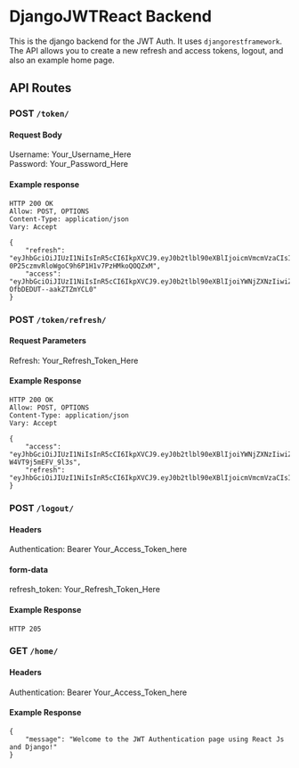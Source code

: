 # DjangoJWTReact Backend

This is the django backend for the JWT Auth. It uses `djangorestframework`. The API allows you to create a new refresh and access tokens, logout, and also an example home page.

## API Routes

### POST `/token/`

#### Request Body

Username: Your_Username_Here  
Password: Your_Password_Here

#### Example response

```
HTTP 200 OK
Allow: POST, OPTIONS
Content-Type: application/json
Vary: Accept

{
    "refresh": "eyJhbGciOiJIUzI1NiIsInR5cCI6IkpXVCJ9.eyJ0b2tlbl90eXBlIjoicmVmcmVzaCIsImV4cCI6MTY3ODM3OTkxNiwiaWF0IjoxNjc4MjkzNTE2LCJqdGkiOiI3OWI4Zjk5MDlhODI0MjUyYjBlYjA0ZTBkNWU0M2UwYSIsInVzZXJfaWQiOjF9.1SY9Bh-0P25czmvRloWgoC9h6P1H1v7PzHMkoQOQZxM",
    "access": "eyJhbGciOiJIUzI1NiIsInR5cCI6IkpXVCJ9.eyJ0b2tlbl90eXBlIjoiYWNjZXNzIiwiZXhwIjoxNjc4Mjk0MTE2LCJpYXQiOjE2NzgyOTM1MTYsImp0aSI6ImVjYzIyN2M5MmVjNzRhYTU5ODgyZmRlMmEzMTBiOTBjIiwidXNlcl9pZCI6MX0.Fh1hni9kZZqJHp6oRSBhf-OfbDEDUT--aakZTZmYCL0"
}
```

### POST `/token/refresh/`

#### Request Parameters

Refresh: Your_Refresh_Token_Here

#### Example Response

```
HTTP 200 OK
Allow: POST, OPTIONS
Content-Type: application/json
Vary: Accept

{
    "access": "eyJhbGciOiJIUzI1NiIsInR5cCI6IkpXVCJ9.eyJ0b2tlbl90eXBlIjoiYWNjZXNzIiwiZXhwIjoxNjc4Mjk0ODgxLCJpYXQiOjE2NzgyOTQyNTcsImp0aSI6ImIwNDEwY2YwNTk1ZTQxMjM4MDYxOWVjNmUxNjczZDc1IiwidXNlcl9pZCI6MX0.eqyUYpisGRs9ZHGzVFl6FSEg9F-W4VT9j5mEFV_9l3s",
    "refresh": "eyJhbGciOiJIUzI1NiIsInR5cCI6IkpXVCJ9.eyJ0b2tlbl90eXBlIjoicmVmcmVzaCIsImV4cCI6MTY3ODM4MDY4MSwiaWF0IjoxNjc4Mjk0MjgxLCJqdGkiOiIwZWVlZTA3MDAyY2Q0MGQ2OWMyYmZiZGRjZWVjODRkYiIsInVzZXJfaWQiOjF9.sZHTiQusPKxvZAnComHY98hX0SOEIujU2MF4_DRLjLE"
}
```

### POST `/logout/`

#### Headers

Authentication: Bearer Your_Access_Token_here

#### form-data

refresh_token: Your_Refresh_Token_Here

#### Example Response

```
HTTP 205
```

### GET `/home/`

#### Headers

Authentication: Bearer Your_Access_Token_here

#### Example Response

```
{
    "message": "Welcome to the JWT Authentication page using React Js and Django!"
}
```
